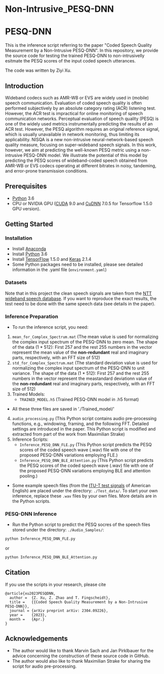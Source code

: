# Non-Intrusive_PESQ-DNN

# PESQ-DNN

This is the inference script referring to the paper "Coded Speech Quality Measurement by a Non-Intrusive PESQ-DNN". In this repository, we provide the source code for testing the trained PESQ-DNN to non-intrusivelly esitmate the PESQ scores of the input coded speech utterances.

The code was written by Ziyi Xu.

## Introduction

Wideband codecs such as AMR-WB or EVS are widely used in (mobile) speech communication. Evaluation of coded speech quality is often performed subjectively by an absolute category rating (ACR) listening test. However, the ACR test is impractical for online monitoring of speech communication networks. Perceptual evaluation of speech quality (PESQ) is one of the widely used metrics instrumentally predicting the results of an ACR test. However, the PESQ algorithm requires an original reference signal, which is usually unavailable in network monitoring, thus limiting its applicability. NISQA is a new non-intrusive neural-network-based speech quality measure, focusing on super-wideband speech signals. In this work, however, we aim at predicting the well-known PESQ metric using a non-intrusive PESQ-DNN model. We illustrate the potential of this model by predicting the PESQ scores of wideband-coded speech obtained from AMR-WB or EVS codecs operating at different bitrates in noisy, tandeming, and error-prone transmission conditions.

## Prerequisites

- [Python](https://www.python.org/) 3.6
- CPU or NVIDIA GPU ([CUDA](https://developer.nvidia.com/cuda-toolkit) 9.0 and [CuDNN](https://developer.nvidia.com/cudnn) 7.0.5 for Tensorflow 1.5.0 GPU version).


## Getting Started

### Installation
- Install [Anaconda](https://www.anaconda.com/)
- Install [Python](https://www.python.org/) 3.6
- Install [TensorFlow](https://www.tensorflow.org/) 1.5.0 and [Keras](https://www.tensorflow.org/) 2.1.4
- Some Python packages need to be installed, please see detailed information in the .yaml file (```environment.yaml```)

### Datasets

Note that in this project the clean speech signals are taken from the [NTT wideband speech database](https://www.ntt-at.com/product/multilingual/). If you want to reproduce the exact results, the test need to be done with the same speech data (see details in the paper).

### Inference Preparation
 - To run the inference script, you need:
1. ```mean_for_Complex_Spectrum.mat``` (The mean value is used for normalizing the complex input spectrum of the PESQ-DNN to zero mean. The shape of the data (1 * 512): First 257 and the rest 255 numbers in the vector represent the mean value of the **non-redundant** real and imaginary parts, respectively, with an FFT size of 512)
2. ```std_for_Complex_Spectrum.mat``` (The standard deviation value is used for normalizing the complex input spectrum of the PESQ-DNN to unit variance. The shape of the data (1 * 512): First 257 and the rest 255 numbers in the vector represent the meastandard deviationn value of the **non-redundant** real and imaginary parts, respectively, with an FFT size of 512)
3. Trained Models:
    - ```TRAINED_MODEL.h5``` (Trained PESQ-DNN model in .h5 format)
- All these three files are saved in './Trained_model/'
4. ```audio_processing.py``` (This Python script contains audio pre-processing functions, e.g., windowing, framing, and the following FFT. Detailed settings are introduced in the paper. This Python script is modified and extracted from part of the work from Maximilian Strake)
5. Inference Scripts:
    - ```Inference_PESQ_DNN_FLE.py``` (This Python script predicts the PESQ scores of the coded speech wave (.wav) file with one of the proposed PESQ-DNN variations employing FLE.)
    - ```Inference_PESQ_DNN_BLE_Attention.py``` (This Python script predicts the PESQ scores of the coded speech wave (.wav) file with one of the proposed PESQ-DNN variations employing BLE and attention pooling.)
- Some example speech files (from the [ITU-T test signals](https://www.itu.int/net/itu-t/sigdb/genaudio/AudioForm-g.aspx?val=1000050) of American English) are placed under the directory: `./Test_data/`. To start your own inference, replace these `.wav` files by your own files. More details are in the Python scripts.

### PESQ-DNN Inference

 - Run the Python script to predict the PESQ socres of the speech files stored under the directory: `./Audio_Samples/`:
```bash
python Inference_PESQ_DNN_FLE.py
```
or
```bash
python Inference_PESQ_DNN_BLE_Attention.py
```
 ## Citation

If you use the scripts in your research, please cite

```
@article{xu2023PESQDNN,
  author =  {Z. Xu, Z. Zhao and T. Fingscheidt},
  title =   {{Coded Speech Quality Measurement by a Non-Intrusive PESQ-DNN}},
  journal = {arXiv preprint arXiv: 2304.09226},
  year =    {2023},
  month =   {Apr.}
}
```

## Acknowledgements
- The author would like to thank Marvin Sach and Jan Pirklbauer for the advice concerning the construction of these source code in GitHub.
- The author would also like to thank Maximilian Strake for sharing the script for audio pre-processing.
